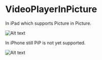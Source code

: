 # VideoPlayerInPicture

In iPad which supports Picture in Picture.

![Alt text](/../master/ScreenShots/iPad.png?raw=true "iPAD Screenshot")

In iPhone still PiP is not yet supported.

![Alt text](/../master/ScreenShots/iPhone.png?raw=true "iPHONE Screenshot")
